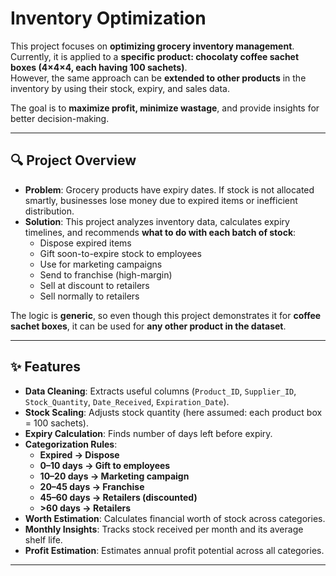 # Inventory Optimization

This project focuses on **optimizing grocery inventory management**.  
Currently, it is applied to a **specific product: chocolaty coffee sachet boxes (4×4×4, each having 100 sachets)**.  
However, the same approach can be **extended to other products** in the inventory by using their stock, expiry, and sales data.  

The goal is to **maximize profit, minimize wastage**, and provide insights for better decision-making.  

---

## 🔍 Project Overview
- **Problem**: Grocery products have expiry dates. If stock is not allocated smartly, businesses lose money due to expired items or inefficient distribution.  
- **Solution**: This project analyzes inventory data, calculates expiry timelines, and recommends **what to do with each batch of stock**:
  - Dispose expired items  
  - Gift soon-to-expire stock to employees  
  - Use for marketing campaigns  
  - Send to franchise (high-margin)  
  - Sell at discount to retailers  
  - Sell normally to retailers  

The logic is **generic**, so even though this project demonstrates it for **coffee sachet boxes**, it can be used for **any other product in the dataset**.  

---

## ✨ Features
- **Data Cleaning**: Extracts useful columns (`Product_ID`, `Supplier_ID`, `Stock_Quantity`, `Date_Received`, `Expiration_Date`).  
- **Stock Scaling**: Adjusts stock quantity (here assumed: each product box = 100 sachets).  
- **Expiry Calculation**: Finds number of days left before expiry.  
- **Categorization Rules**:
  - **Expired → Dispose**  
  - **0–10 days → Gift to employees**  
  - **10–20 days → Marketing campaign**  
  - **20–45 days → Franchise**  
  - **45–60 days → Retailers (discounted)**  
  - **>60 days → Retailers**  
- **Worth Estimation**: Calculates financial worth of stock across categories.  
- **Monthly Insights**: Tracks stock received per month and its average shelf life.  
- **Profit Estimation**: Estimates annual profit potential across all categories.  

---
